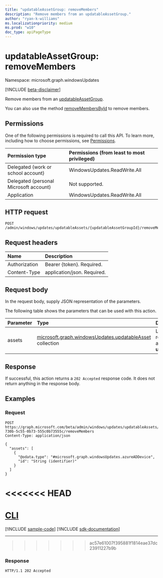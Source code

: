 ```yaml
---
title: "updatableAssetGroup: removeMembers"
description: "Remove members from an updatableAssetGroup."
author: "ryan-k-williams"
ms.localizationpriority: medium
ms.prod: "w10"
doc_type: apiPageType
---
```


# updatableAssetGroup: removeMembers
Namespace: microsoft.graph.windowsUpdates

[!INCLUDE [beta-disclaimer](../../includes/beta-disclaimer.md)]

Remove members from an [updatableAssetGroup](../resources/windowsupdates-updatableassetgroup.md).

You can also use the method [removeMembersById](windowsupdates-updatableassetgroup-removemembersbyid.md) to remove members.

## Permissions
One of the following permissions is required to call this API. To learn more, including how to choose permissions, see [Permissions](/graph/permissions-reference).

|Permission type|Permissions (from least to most privileged)|
|:---|:---|
|Delegated (work or school account)|WindowsUpdates.ReadWrite.All|
|Delegated (personal Microsoft account)|Not supported.|
|Application|WindowsUpdates.ReadWrite.All|

## HTTP request

<!-- {
  "blockType": "ignored"
}
-->
``` http
POST /admin/windows/updates/updatableAssets/{updatableAssetGroupId}/removeMembers
```

## Request headers
|Name|Description|
|:---|:---|
|Authorization|Bearer {token}. Required.|
|Content-Type|application/json. Required.|

## Request body
In the request body, supply JSON representation of the parameters.

The following table shows the parameters that can be used with this action.

|Parameter|Type|Description|
|:---|:---|:---|
|assets|[microsoft.graph.windowsUpdates.updatableAsset](../resources/windowsupdates-updatableasset.md) collection|List of **updatableAsset** resources to remove as members of the **updatableAssetGroup**.|

## Response

If successful, this action returns a `202 Accepted` response code. It does not return anything in the response body.

## Examples

### Request

<!-- {
  "blockType": "request",
  "name": "updatableassetgroup_removemembers"
}
-->
``` http
POST https://graph.microsoft.com/beta/admin/windows/updates/updatableAssets/5c55730b-730b-5c55-0b73-555c0b73555c/removeMembers
Content-Type: application/json

{
  "assets": [
    {
      "@odata.type": "#microsoft.graph.windowsUpdates.azureADDevice",
      "id": "String (identifier)"
    }
  ]
}
```

<<<<<<< HEAD
=======
# [CLI](#tab/cli)
[!INCLUDE [sample-code](../includes/snippets/cli/updatableassetgroup-removemembers-cli-snippets.md)]
[!INCLUDE [sdk-documentation](../includes/snippets/snippets-sdk-documentation-link.md)]

---

>>>>>>> ac57e61007f395881f1814eae37dc23911227b9b
### Response

<!-- {
  "blockType": "response",
  "truncated": true
}
-->
``` http
HTTP/1.1 202 Accepted
```
